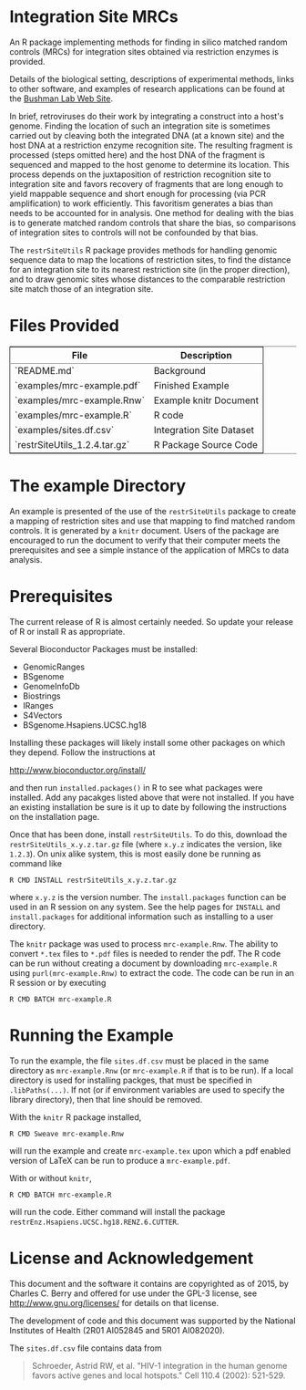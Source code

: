 # Integration Site MRCs

An R package implementing methods for finding in silico matched random
controls (MRCs) for integration sites obtained via restriction enzymes
is provided.

Details of the biological setting, descriptions of experimental
methods, links to other software, and examples of research
applications can be found at the [Bushman Lab Web Site](http://www.bushmanlab.org).

In brief, retroviruses do their work by integrating a construct into a
host's genome. Finding the location of such an integration site is
sometimes carried out by cleaving both the integrated DNA (at a known
site) and the host DNA at a restriction enzyme recognition site. The
resulting fragment is processed (steps omitted here) and the host DNA
of the fragment is sequenced and mapped to the host genome to
determine its location. This process depends on the juxtaposition of
restriction recognition site to integration site and favors recovery
of fragments that are long enough to yield mappable sequence and short
enough for processing (via PCR amplification) to work
efficiently. This favoritism generates a bias than needs to be
accounted for in analysis. One method for dealing with the bias is to
generate matched random controls that share the bias, so comparisons
of integration sites to controls will not be confounded by that bias.

The `restrSiteUtils` R package provides methods for handling genomic
sequence data to map the locations of restriction sites, to find the
distance for an integration site to its nearest restriction site (in
the proper direction), and to draw genomic sites whose distances to the
comparable restriction site match those of an integration site.

# Files Provided

<table border="2" cellspacing="0" cellpadding="6" rules="groups" frame="hsides">


<colgroup>
<col  class="left" />

<col  class="left" />
</colgroup>
<thead>
<tr>
<th scope="col" class="left">File</th>
<th scope="col" class="left">Description</th>
</tr>
</thead>

<tbody>
<tr>
<td class="left">`README.md`</td>
<td class="left">Background</td>
</tr>


<tr>
<td class="left">`examples/mrc-example.pdf`</td>
<td class="left">Finished Example</td>
</tr>


<tr>
<td class="left">`examples/mrc-example.Rnw`</td>
<td class="left">Example knitr Document</td>
</tr>


<tr>
<td class="left">`examples/mrc-example.R`</td>
<td class="left">R code</td>
</tr>


<tr>
<td class="left">`examples/sites.df.csv`</td>
<td class="left">Integration Site Dataset</td>
</tr>


<tr>
<td class="left">`restrSiteUtils_1.2.4.tar.gz`</td>
<td class="left">R Package Source Code</td>
</tr>
</tbody>
</table>

# The example Directory

An example is presented of the use of the `restrSiteUtils` package to
create a mapping of restriction sites and use that mapping to find
matched random controls. It is generated by a `knitr` document. Users
of the package are encouraged to run the document to verify that their
computer meets the prerequisites and see a simple instance of the
application of MRCs to data analysis.

# Prerequisites

The current release of R is almost certainly needed. So update your
release of R or install R as appropriate.

Several Bioconductor Packages must be installed:

-   GenomicRanges
-   BSgenome
-   GenomeInfoDb
-   Biostrings
-   IRanges
-   S4Vectors
-   BSgenome.Hsapiens.UCSC.hg18

Installing these packages will likely install some other packages on
which they depend. Follow the instructions at

<http://www.bioconductor.org/install/>

and then run `installed.packages()` in R to see what packages were
installed. Add any pacakges listed above that were not installed.  If
you have an existing installation be sure is it up to date by
following the instructions on the installation page.

Once that has been done, install `restrSiteUtils`. To do this,
download the `restrSiteUtils_x.y.z.tar.gz` file (where `x.y.z`
indicates the version, like `1.2.3`). On unix alike system, this is
most easily done be running as command like

    R CMD INSTALL restrSiteUtils_x.y.z.tar.gz

where `x.y.z` is the version number. The `install.packages` function
can be used in an R session on any system. See the help pages for
`INSTALL` and `install.packages` for additional information such as
installing to a user directory.

The `knitr` package was used to process `mrc-example.Rnw`. The ability
to convert `*.tex` files to `*.pdf` files is needed to render the
pdf. The R code can be run without creating a document by downloading
`mrc-example.R` using `purl(mrc-example.Rnw)` to extract the code. The
code can be run in an R session or by executing

    R CMD BATCH mrc-example.R

# Running the Example

To run the example, the file `sites.df.csv` must be placed in the same
directory as `mrc-example.Rnw` (or `mrc-example.R` if that is to be
run). If a local directory is used for installing packges, that must
be specified in `.libPaths(...)`. If not (or if environment variables
are used to specify the library directory), then that line should be
removed.

With the `knitr` R package installed, 

    R CMD Sweave mrc-example.Rnw

will run the example and create `mrc-example.tex` upon which a pdf
enabled version of LaTeX can be run to produce a `mrc-example.pdf`.

With or without `knitr`, 

    R CMD BATCH mrc-example.R

will run the code. Either command will install the package
`restrEnz.Hsapiens.UCSC.hg18.RENZ.6.CUTTER`.

# License and Acknowledgement

This document and the software it contains are copyrighted as of 2015,
by Charles C. Berry and offered for use under the GPL-3 license, see
<http://www.gnu.org/licenses/> for details on that license.

The development of code and this document was supported by the
National Institutes of Health (2R01 AI052845 and 5R01 AI082020).

The `sites.df.csv` file contains data from

> Schroeder, Astrid RW, et al. "HIV-1 integration in the human genome
> favors active genes and local hotspots." Cell 110.4 (2002): 521-529.